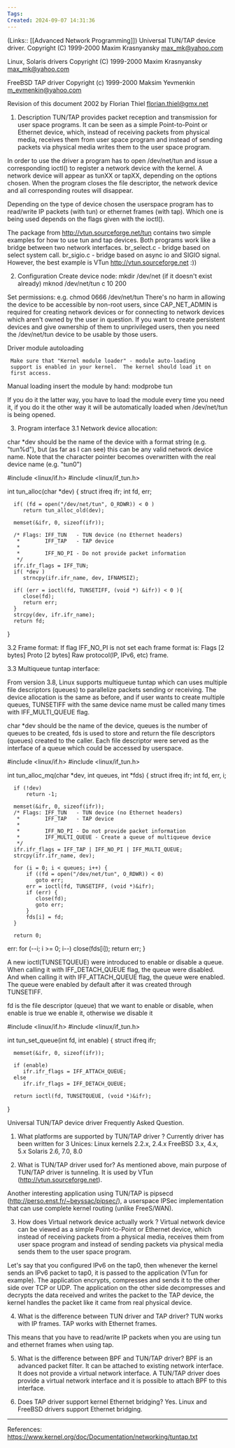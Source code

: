 ```yaml
---
Tags: 
Created: 2024-09-07 14:31:36
---
```

(Links:: [[Advanced Network Programming]])
Universal TUN/TAP device driver.
Copyright (C) 1999-2000 Maxim Krasnyansky <max_mk@yahoo.com>

  Linux, Solaris drivers 
  Copyright (C) 1999-2000 Maxim Krasnyansky <max_mk@yahoo.com>

  FreeBSD TAP driver 
  Copyright (c) 1999-2000 Maksim Yevmenkin <m_evmenkin@yahoo.com>

  Revision of this document 2002 by Florian Thiel <florian.thiel@gmx.net>

1. Description
  TUN/TAP provides packet reception and transmission for user space programs. 
  It can be seen as a simple Point-to-Point or Ethernet device, which,
  instead of receiving packets from physical media, receives them from 
  user space program and instead of sending packets via physical media 
  writes them to the user space program. 

  In order to use the driver a program has to open /dev/net/tun and issue a
  corresponding ioctl() to register a network device with the kernel. A network
  device will appear as tunXX or tapXX, depending on the options chosen. When
  the program closes the file descriptor, the network device and all
  corresponding routes will disappear.

  Depending on the type of device chosen the userspace program has to read/write
  IP packets (with tun) or ethernet frames (with tap). Which one is being used
  depends on the flags given with the ioctl().

  The package from http://vtun.sourceforge.net/tun contains two simple examples
  for how to use tun and tap devices. Both programs work like a bridge between
  two network interfaces.
  br_select.c - bridge based on select system call.
  br_sigio.c  - bridge based on async io and SIGIO signal.
  However, the best example is VTun http://vtun.sourceforge.net :))

2. Configuration 
  Create device node:
     mkdir /dev/net (if it doesn't exist already)
     mknod /dev/net/tun c 10 200
  
  Set permissions:
     e.g. chmod 0666 /dev/net/tun
     There's no harm in allowing the device to be accessible by non-root users,
     since CAP_NET_ADMIN is required for creating network devices or for 
     connecting to network devices which aren't owned by the user in question.
     If you want to create persistent devices and give ownership of them to 
     unprivileged users, then you need the /dev/net/tun device to be usable by
     those users.

  Driver module autoloading

     Make sure that "Kernel module loader" - module auto-loading
     support is enabled in your kernel.  The kernel should load it on
     first access.
  
  Manual loading 
     insert the module by hand:
        modprobe tun

  If you do it the latter way, you have to load the module every time you
  need it, if you do it the other way it will be automatically loaded when
  /dev/net/tun is being opened.

3. Program interface 
  3.1 Network device allocation:

  char *dev should be the name of the device with a format string (e.g.
  "tun%d"), but (as far as I can see) this can be any valid network device name.
  Note that the character pointer becomes overwritten with the real device name
  (e.g. "tun0")

  #include <linux/if.h>
  #include <linux/if_tun.h>

  int tun_alloc(char *dev)
  {
      struct ifreq ifr;
      int fd, err;

      if( (fd = open("/dev/net/tun", O_RDWR)) < 0 )
         return tun_alloc_old(dev);

      memset(&ifr, 0, sizeof(ifr));

      /* Flags: IFF_TUN   - TUN device (no Ethernet headers) 
       *        IFF_TAP   - TAP device  
       *
       *        IFF_NO_PI - Do not provide packet information  
       */ 
      ifr.ifr_flags = IFF_TUN; 
      if( *dev )
         strncpy(ifr.ifr_name, dev, IFNAMSIZ);

      if( (err = ioctl(fd, TUNSETIFF, (void *) &ifr)) < 0 ){
         close(fd);
         return err;
      }
      strcpy(dev, ifr.ifr_name);
      return fd;
  }              
 
  3.2 Frame format:
  If flag IFF_NO_PI is not set each frame format is: 
     Flags [2 bytes]
     Proto [2 bytes]
     Raw protocol(IP, IPv6, etc) frame.

  3.3 Multiqueue tuntap interface:

  From version 3.8, Linux supports multiqueue tuntap which can uses multiple
  file descriptors (queues) to parallelize packets sending or receiving. The
  device allocation is the same as before, and if user wants to create multiple
  queues, TUNSETIFF with the same device name must be called many times with
  IFF_MULTI_QUEUE flag.

  char *dev should be the name of the device, queues is the number of queues to
  be created, fds is used to store and return the file descriptors (queues)
  created to the caller. Each file descriptor were served as the interface of a
  queue which could be accessed by userspace.

  #include <linux/if.h>
  #include <linux/if_tun.h>

  int tun_alloc_mq(char *dev, int queues, int *fds)
  {
      struct ifreq ifr;
      int fd, err, i;

      if (!dev)
          return -1;

      memset(&ifr, 0, sizeof(ifr));
      /* Flags: IFF_TUN   - TUN device (no Ethernet headers)
       *        IFF_TAP   - TAP device
       *
       *        IFF_NO_PI - Do not provide packet information
       *        IFF_MULTI_QUEUE - Create a queue of multiqueue device
       */
      ifr.ifr_flags = IFF_TAP | IFF_NO_PI | IFF_MULTI_QUEUE;
      strcpy(ifr.ifr_name, dev);

      for (i = 0; i < queues; i++) {
          if ((fd = open("/dev/net/tun", O_RDWR)) < 0)
             goto err;
          err = ioctl(fd, TUNSETIFF, (void *)&ifr);
          if (err) {
             close(fd);
             goto err;
          }
          fds[i] = fd;
      }

      return 0;
  err:
      for (--i; i >= 0; i--)
          close(fds[i]);
      return err;
  }

  A new ioctl(TUNSETQUEUE) were introduced to enable or disable a queue. When
  calling it with IFF_DETACH_QUEUE flag, the queue were disabled. And when
  calling it with IFF_ATTACH_QUEUE flag, the queue were enabled. The queue were
  enabled by default after it was created through TUNSETIFF.

  fd is the file descriptor (queue) that we want to enable or disable, when
  enable is true we enable it, otherwise we disable it

  #include <linux/if.h>
  #include <linux/if_tun.h>

  int tun_set_queue(int fd, int enable)
  {
      struct ifreq ifr;

      memset(&ifr, 0, sizeof(ifr));

      if (enable)
         ifr.ifr_flags = IFF_ATTACH_QUEUE;
      else
         ifr.ifr_flags = IFF_DETACH_QUEUE;

      return ioctl(fd, TUNSETQUEUE, (void *)&ifr);
  }

Universal TUN/TAP device driver Frequently Asked Question.
   
1. What platforms are supported by TUN/TAP driver ?
Currently driver has been written for 3 Unices:
   Linux kernels 2.2.x, 2.4.x 
   FreeBSD 3.x, 4.x, 5.x
   Solaris 2.6, 7.0, 8.0

2. What is TUN/TAP driver used for?
As mentioned above, main purpose of TUN/TAP driver is tunneling. 
It is used by VTun (http://vtun.sourceforge.net).

Another interesting application using TUN/TAP is pipsecd
(http://perso.enst.fr/~beyssac/pipsec/), a userspace IPSec
implementation that can use complete kernel routing (unlike FreeS/WAN).

3. How does Virtual network device actually work ? 
Virtual network device can be viewed as a simple Point-to-Point or
Ethernet device, which instead of receiving packets from a physical 
media, receives them from user space program and instead of sending 
packets via physical media sends them to the user space program. 

Let's say that you configured IPv6 on the tap0, then whenever
the kernel sends an IPv6 packet to tap0, it is passed to the application
(VTun for example). The application encrypts, compresses and sends it to 
the other side over TCP or UDP. The application on the other side decompresses
and decrypts the data received and writes the packet to the TAP device, 
the kernel handles the packet like it came from real physical device.

4. What is the difference between TUN driver and TAP driver?
TUN works with IP frames. TAP works with Ethernet frames.

This means that you have to read/write IP packets when you are using tun and
ethernet frames when using tap.

5. What is the difference between BPF and TUN/TAP driver?
BPF is an advanced packet filter. It can be attached to existing
network interface. It does not provide a virtual network interface.
A TUN/TAP driver does provide a virtual network interface and it is possible
to attach BPF to this interface.

6. Does TAP driver support kernel Ethernet bridging?
Yes. Linux and FreeBSD drivers support Ethernet bridging.

---
References: https://www.kernel.org/doc/Documentation/networking/tuntap.txt